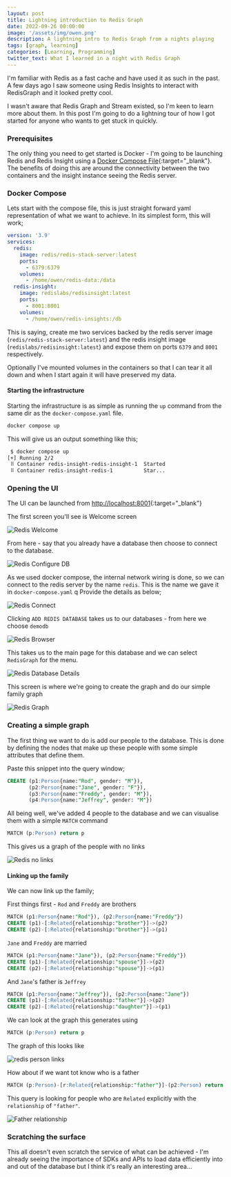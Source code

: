 ```yaml
---
layout: post
title: Lightning introduction to Redis Graph
date: 2022-09-26 00:00:00
image: '/assets/img/owen.png'
description: A lightning intro to Redis Graph from a nights playing
tags: [graph, learning]
categories: [Learning, Programming]
twitter_text: What I learned in a night with Redis Graph
---
```


I'm familiar with Redis as a fast cache and have used it as such in the past. A few days ago I saw someone using Redis Insights to interact with RedisGraph and it looked pretty cool.

I wasn't aware that Redis Graph and Stream existed, so I'm keen to learn more about them. In this post I'm going to do a lightning tour of how I got started for anyone who wants to get stuck in quickly.

### Prerequisites

The only thing you need to get started is Docker - I'm going to be launching Redis and Redis Insight using a [Docker Compose File](https://docs.docker.com/compose/gettingstarted/){:target="_blank"}. The benefits of doing this are around the connectivity between the two containers and the insight instance seeing the Redis server.

### Docker Compose

Lets start with the compose file, this is just straight forward yaml representation of what we want to achieve. In its simplest form, this will work;

```yaml
version: '3.9'
services:
  redis:
    image: redis/redis-stack-server:latest
    ports:
      - 6379:6379
    volumes:
      - /home/owen/redis-data:/data
  redis-insight:
    image: redislabs/redisinsight:latest
    ports:
      - 8001:8001
    volumes:
      - /home/owen/redis-insights:/db
```

This is saying, create me two services backed by the redis server image (`redis/redis-stack-server:latest`) and the redis insight image (`redislabs/redisinsight:latest`) and expose them on ports `6379` and `8001` respectively. 

Optionally I've mounted volumes in the containers so that I can tear it all down and when I start again it will have preserved my data.

#### Starting the infrastructure

Starting the infrastructure is as simple as running the `up` command from the same dir as the `docker-compose.yaml` file.

```bash
docker compose up
```

This will give us an output something like this;


```bash
 $ docker compose up  
[+] Running 2/2
 ⠿ Container redis-insight-redis-insight-1  Started                                   0.5s
 ⠿ Container redis-insight-redis-1          Star...                                   0.5s
```

### Opening the UI

The UI can be launched from [http://localhost:8001](http://localhost:8001/){:target="_blank"}

The first screen you'll see is Welcome screen 

![Redis Welcome](../images/redis_insight_1.png)

From here - say that you already have a database then choose to connect to the database.

![Redis Configure DB](../images/redis_insight_2.png)

As we used docker compose, the internal network wiring is done, so we can connect to the redis server by the name  `redis`. This is the name we gave it in `docker-compose.yaml`
q
Provide the details as below;

![Redis Connect](../images/redis_insight_3.png)

Clicking `ADD REDIS DATABASE` takes us to our databases - from here we choose `demodb`

![Redis Browser](../images/redis_insight_4.png)

This takes us to the main page for this database and we can select `RedisGraph` for the menu.

![Redis Database Details](../images/redis_insight_5.png)


This screen is where we're going to create the graph and do our simple family graph

![Redis Graph](../images/redis_insight_6.png)






### Creating a simple graph

The first thing we want to do is add our people to the database. This is done by defining the nodes that make up these people with some simple attributes that define them.

Paste this snippet into the query window;


```sql
CREATE (p1:Person{name:"Rod", gender: "M"}),
       (p2:Person{name:"Jane", gender: "F"}),
       (p3:Person{name:"Freddy", gender: "M"}),
       (p4:Person{name:"Jeffrey", gender: "M"})
```

All being well, we've added 4 people to the database and we can visualise them with a simple `MATCH` command

```sql
MATCH (p:Person) return p
```

This gives us a graph of the people with no links

![Redis no links](../images/redis_person_1.png)

#### Linking up the family

We can now link up the family;

First things first - `Rod` and `Freddy` are brothers

```sql
MATCH (p1:Person{name:"Rod"}), (p2:Person{name:"Freddy"})
CREATE (p1)-[:Related{relationship:"brother"}]->(p2)
CREATE (p2)-[:Related{relationship:"brother"}]->(p1)
```

`Jane` and `Freddy` are married
```sql
MATCH (p1:Person{name:"Jane"}), (p2:Person{name:"Freddy"})
CREATE (p1)-[:Related{relationship:"spouse"}]->(p2)
CREATE (p2)-[:Related{relationship:"spouse"}]->(p1)
```

And `Jane`'s father is `Jeffrey`

```sql
MATCH (p1:Person{name:"Jeffrey"}), (p2:Person{name:"Jane"})
CREATE (p1)-[:Related{relationship:"father"}]->(p2)
CREATE (p2)-[:Related{relationship:"daughter"}]->(p1)
```

We can look at the graph this generates using

```sql
MATCH (p:Person) return p
```

The graph of this looks like 

![redis person links](../images/redis_person_2.png)

How about if we want tot know who is a father

```sql
MATCH (p:Person)-[r:Related{relationship:"father"}]-(p2:Person) return p
```

This query is looking for people who are `Related` explicitly with the `relationship` of `"father"`.

![Father relationship](../images/redis_person_3.png)

### Scratching the surface

This all doesn't even scratch the service of what can be achieved - I'm already seeing the importance of SDKs and APIs to load data efficiently into and out of the database but I think it's really an interesting area...